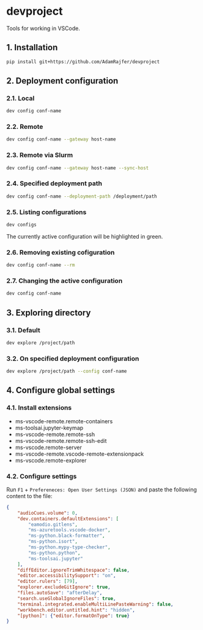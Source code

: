 # devproject

Tools for working in VSCode.

## 1. Installation

```bash
pip install git+https://github.com/AdamRajfer/devproject
```

## 2. Deployment configuration

### 2.1. Local

```bash
dev config conf-name
```

### 2.2. Remote

```bash
dev config conf-name --gateway host-name
```

### 2.3. Remote via Slurm

```bash
dev config conf-name --gateway host-name --sync-host
```

### 2.4. Specified deployment path

```bash
dev config conf-name --deployment-path /deployment/path
```

### 2.5. Listing configurations

```bash
dev configs
```

The currently active configuration will be highlighted in green.

### 2.6. Removing existing cofiguration

```bash
dev config conf-name --rm
```

### 2.7. Changing the active configuration

```bash
dev config conf-name
```

## 3. Exploring directory

### 3.1. Default

```bash
dev explore /project/path
```

### 3.2. On specified deployment configuration

```bash
dev explore /project/path --config conf-name
```

## 4. Configure global settings

### 4.1. Install extensions

- ms-vscode-remote.remote-containers
- ms-toolsai.jupyter-keymap
- ms-vscode-remote.remote-ssh
- ms-vscode-remote.remote-ssh-edit
- ms-vscode.remote-server
- ms-vscode-remote.vscode-remote-extensionpack
- ms-vscode.remote-explorer

### 4.2. Configure settings

Run `F1` + `Prefereneces: Open User Settings (JSON)` and paste the following content to the file:

```json
{
    "audioCues.volume": 0,
    "dev.containers.defaultExtensions": [
        "eamodio.gitlens",
        "ms-azuretools.vscode-docker",
        "ms-python.black-formatter",
        "ms-python.isort",
        "ms-python.mypy-type-checker",
        "ms-python.python",
        "ms-toolsai.jupyter"
    ],
    "diffEditor.ignoreTrimWhitespace": false,
    "editor.accessibilitySupport": "on",
    "editor.rulers": [79],
    "explorer.excludeGitIgnore": true,
    "files.autoSave": "afterDelay",
    "search.useGlobalIgnoreFiles": true,
    "terminal.integrated.enableMultiLinePasteWarning": false,
    "workbench.editor.untitled.hint": "hidden",
    "[python]": {"editor.formatOnType": true}
}
```
